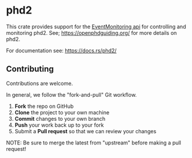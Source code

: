 # phd2

This crate provides support for the [EventMonitoring api](https://github.com/OpenPHDGuiding/phd2/wiki/EventMonitoring) for controlling and monitoring phd2.  See; https://openphdguiding.org/ for more details on phd2.

For documentation see: https://docs.rs/phd2/

## Contributing
Contributions are welcome.  

In general, we follow the "fork-and-pull" Git workflow.

 1. **Fork** the repo on GitHub
 2. **Clone** the project to your own machine
 3. **Commit** changes to your own branch
 4. **Push** your work back up to your fork
 5. Submit a **Pull request** so that we can review your changes

NOTE: Be sure to merge the latest from "upstream" before making a pull request!